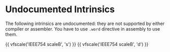 # Undocumented Intrinsics

The following intrinsics are undocumented: they are not supported by either compiler or assembler. You have to use `.word` directive in assembly to use them.

{{ vfscale('IEEE754 scaleB', 's') }}
{{ vfscale('IEEE754 scaleB', 'd') }}
